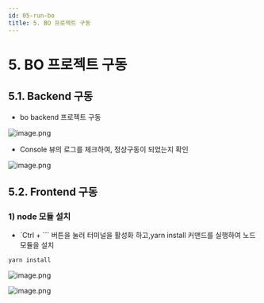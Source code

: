 ```yaml
---
id: 05-run-bo
title: 5. BO 프로젝트 구동
---
```


# **5. BO 프로젝트 구동**

## **5.1. Backend 구동**

- bo backend 프로젝트 구동

![image.png](/img/guide/image8.png)

- Console 뷰의 로그를 체크하여, 정상구동이 되었는지 확인

![image.png](/img/guide/image9.png)

## **5.2. Frontend 구동**

### **1) node 모듈 설치**

- `Ctrl + ``` 버튼을 눌러 터미널을 활성화 하고,yarn install 커맨드를 실행하여 노드모듈을 설치

```bash
yarn install
```

![image.png](/img/guide/image10.png)

![image.png](/img/guide/image11.png)